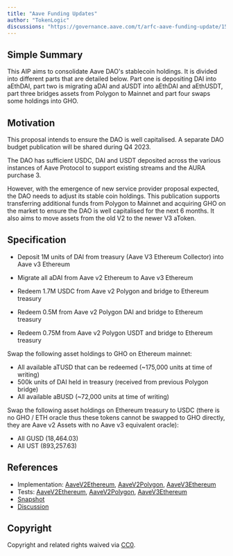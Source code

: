 ```yaml
---
title: "Aave Funding Updates"
author: "TokenLogic"
discussions: "https://governance.aave.com/t/arfc-aave-funding-update/15194"
---
```


## Simple Summary

This AIP aims to consolidate Aave DAO's stablecoin holdings. It is divided into different parts that are detailed below. Part one is depositing DAI into aEthDAI, part two is migrating aDAI and aUSDT into aEthDAI and aEthUSDT, part three bridges assets from Polygon to Mainnet and part four swaps some holdings into GHO.

## Motivation

This proposal intends to ensure the DAO is well capitalised. A separate DAO budget publication will be shared during Q4 2023.

The DAO has sufficient USDC, DAI and USDT deposited across the various instances of Aave Protocol to support existing streams and the AURA purchase 3.

However, with the emergence of new service provider proposal expected, the DAO needs to adjust its stable coin holdings. This publication supports transferring additional funds from Polygon to Mainnet and acquiring GHO on the market to ensure the DAO is well capitalised for the next 6 months. It also aims to move assets from the old V2 to the newer V3 aToken.

## Specification

- Deposit 1M units of DAI from treasury (Aave V3 Ethereum Collector) into Aave v3 Ethereum
- Migrate all aDAI from Aave v2 Ethereum to Aave v3 Ethereum

- Redeem 1.7M USDC from Aave v2 Polygon and bridge to Ethereum treasury
- Redeem 0.5M from Aave v2 Polygon DAI and bridge to Ethereum treasury
- Redeem 0.75M from Aave v2 Polygon USDT and bridge to Ethereum treasury

Swap the following asset holdings to GHO on Ethereum mainnet:

- All available aTUSD that can be redeemed (~175,000 units at time of writing)
- 500k units of DAI held in treasury (received from previous Polygon bridge)
- All available aBUSD (~72,000 units at time of writing)

Swap the following asset holdings on Ethereum treasury to USDC (there is no GHO / ETH oracle thus these tokens cannot be swapped to GHO directly, they are Aave v2 Assets with no Aave v3 equivalent oracle):

- All GUSD (18,464.03)
- All UST (893,257.63)

## References

- Implementation: [AaveV2Ethereum](https://github.com/bgd-labs/aave-proposals-v3/blob/b45e67c8547157099895c1c523ddbdc580eb47dd/src/20231102_Multi_AaveFundingUpdates/AaveV2Ethereum_AaveFundingUpdates_20231102.sol), [AaveV2Polygon](https://github.com/bgd-labs/aave-proposals-v3/blob/b45e67c8547157099895c1c523ddbdc580eb47dd/src/20231102_Multi_AaveFundingUpdates/AaveV2Polygon_AaveFundingUpdates_20231102.sol), [AaveV3Ethereum](https://github.com/bgd-labs/aave-proposals-v3/blob/b45e67c8547157099895c1c523ddbdc580eb47dd/src/20231102_Multi_AaveFundingUpdates/AaveV3Ethereum_AaveFundingUpdates_20231102.sol)
- Tests: [AaveV2Ethereum](https://github.com/bgd-labs/aave-proposals-v3/blob/b45e67c8547157099895c1c523ddbdc580eb47dd/src/20231102_Multi_AaveFundingUpdates/AaveV2Ethereum_AaveFundingUpdates_20231102.t.sol), [AaveV2Polygon](https://github.com/bgd-labs/aave-proposals-v3/blob/b45e67c8547157099895c1c523ddbdc580eb47dd/src/20231102_Multi_AaveFundingUpdates/AaveV2Polygon_AaveFundingUpdates_20231102.t.sol), [AaveV3Ethereum](https://github.com/bgd-labs/aave-proposals-v3/blob/b45e67c8547157099895c1c523ddbdc580eb47dd/src/20231102_Multi_AaveFundingUpdates/AaveV3Ethereum_AaveFundingUpdates_20231102.t.sol)
- [Snapshot](https://snapshot.org/#/aave.eth/proposal/0x099f88e1728760952be26fcb8fc99b26c29336e6a109820b391751b108399ee5)
- [Discussion](https://governance.aave.com/t/arfc-aave-funding-update/15194)

## Copyright

Copyright and related rights waived via [CC0](https://creativecommons.org/publicdomain/zero/1.0/).
